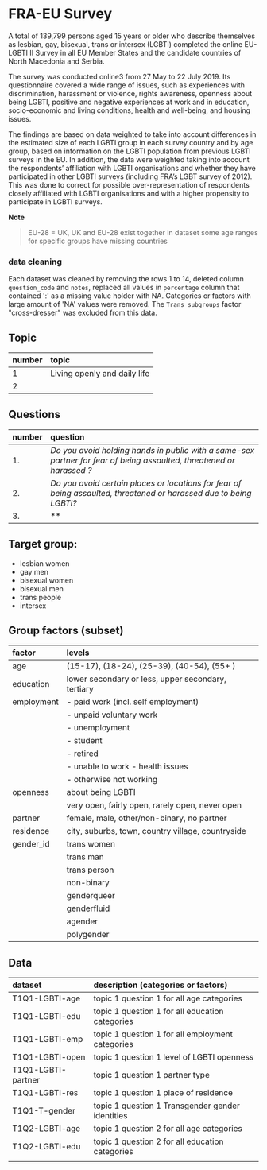 
# FRA-EU Survey

A total of 139,799 persons aged 15 years or older who describe themselves as lesbian, gay, bisexual, trans or intersex (LGBTI) completed the online EU-LGBTI II Survey in all EU Member States and the candidate countries of North Macedonia and Serbia.

The survey was conducted online3 from 27 May to 22 July 2019. Its questionnaire covered a wide range of issues, such as experiences with discrimination, harassment or violence, rights awareness, openness about being LGBTI, positive and negative experiences at work and in education, socio-economic and living conditions, health and well-being, and housing issues.

The findings are based on data weighted to take into account differences in the estimated size of each LGBTI group in each survey country and by age group, based on information on the LGBTI population from previous LGBTI surveys in the EU. In addition, the data were weighted taking into account the respondents’ affiliation with LGBTI organisations and whether they have participated in other LGBTI surveys (including FRA’s LGBT survey of 2012). This was done to correct for possible over-representation of respondents closely affiliated with LGBTI organisations and with a higher propensity to participate in LGBTI surveys.


**Note**
> EU-28 = UK,  UK and EU-28 exist together in dataset
  some age ranges for specific groups have missing countries


### data cleaning

Each dataset was cleaned by removing the rows 1 to 14, deleted column `question_code` and `notes`, replaced all values in `percentage` column that contained ':' as a missing value holder with NA. Categories or factors with large amount of 'NA' values were removed. The `Trans subgroups` factor "cross-dresser" was excluded from this data.


## Topic 

| number | topic                        |
| :----- | :--------------------------- |
| 1      | Living openly and daily life |
| 2      |                              |


## Questions

| number | question                                                                                                             |
| :----- | :------------------------------------------------------------------------------------------------------------------- |
| 1.     | *Do you avoid holding hands in public with a same-sex partner for fear of being assaulted, threatened or harassed ?* |
| 2.     | *Do you avoid certain places or locations for fear of being assaulted, threatened or harassed due to being LGBTI?*   |   
| 3.     | **                                                                                                                   | 

  
## Target group: 

  - lesbian women 
  - gay men
  - bisexual women
  - bisexual men 
  - trans people
  - intersex 
  
## Group factors  (subset)

| factor     | levels                                             |
| :--------- | :------------------------------------------------- |
| age        | (15-17), (18-24), (25-39), (40-54), (55+ )         | *
| education  | lower secondary or less, upper secondary, tertiary | *
| employment | - paid work (incl. self employment)                |
|            | - unpaid voluntary work                            |
|            | - unemployment                                     |
|            | - student                                          |
|            | - retired                                          |
|            | - unable to work - health issues                   |
|            | - otherwise not working                            |
| openness   | about being LGBTI                                  |
|            | very open, fairly open, rarely open, never open    |
| partner    | female, male, other/non-binary, no partner         |
| residence  | city, suburbs, town, country village, countryside  | 
| gender_id  | trans women                                        |
|            | trans man                                          |
|            | trans person                                       |
|            | non-binary                                         |
|            | genderqueer                                        |
|            | genderfluid                                        |
|            | agender                                            |
|            | polygender                                         | 



  
  
  
  
  


## Data

| dataset            | description  (categories or factors)             |   
| :----------------- | :----------------------------------------------- | 
| T1Q1-LGBTI-age     | topic 1 question 1 for all age categories        |  
| T1Q1-LGBTI-edu     | topic 1 question 1 for all education categories  |    
| T1Q1-LGBTI-emp     | topic 1 question 1 for all employment categories |    
| T1Q1-LGBTI-open    | topic 1 question 1  level of LGBTI openness      |   
| T1Q1-LGBTI-partner | topic 1 question 1  partner type                 |    
| T1Q1-LGBTI-res     | topic 1 question 1  place of residence           |   
| T1Q1-T-gender      | topic 1 question 1 Transgender gender identities | 
| T1Q2-LGBTI-age     | topic 1 question 2 for all age categories        |  
| T1Q2-LGBTI-edu     | topic 1 question 2 for all education categories  |  
|                    |                                                  |   













